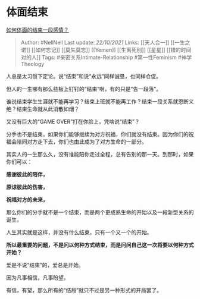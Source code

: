 # 体面结束
[如何体面的结束一段感情？](https://www.zhihu.com/question/294412231/answer/2181331021)

> Author: #NellNell 
Last update: *22/10/2021* 
Links: [[天人合一]] [[一生之诺]] [[如何忘记]] [[莫失莫忘]] [[Yemen]] [[生离死别]] [[星星]] [[错的时间对的人]] 
Tags: #亲密关系Intimate-Relationship #第一性Feminism #神学Theology  

人总是太习惯下定论。说“结束”和说“永远”同样诚恳，也同样仓促。

但人的一生哪有那么些板上钉钉的“结束”啊，有的只是“告一段落”。

谁说结束学生生涯就不能再学习？结束上班就不能再工作？结束一段关系就恩断义绝？结束生命就从此消散如烟？

又没有巨大的“GAME OVER”打在你脸上，凭啥说“结束”？

分手也不是结束，如果你们能够继续为对方祝福，你们就没有结束。因为你们的祝福会陪同对方走下去，你们也由此成为了对方生命的一部分。

其实人的一生那么久，没有谁能陪你走过全程，总有告别的那一天。到那时，如果你们可以：

**感谢彼此的陪伴，**

**原谅彼此的伤害，**

**祝福对方的未来，**

那么你们的分手就不是一个结束，而是两个更成熟生命的开始以及一段新型关系的诞生。

人生其实就是这样，并没有什么结束，只有一个又一个的开始。

**所以最重要的问题，不是问以何种方式结束，而是问问自己这一次将要以何种方式开始？**

爱是不说“结束”的，爱总是开始。

因为凡事相信，凡事盼望。

有信，有望，那么所有的“结局”就只不过是另一种形式的开局罢了。

  
  